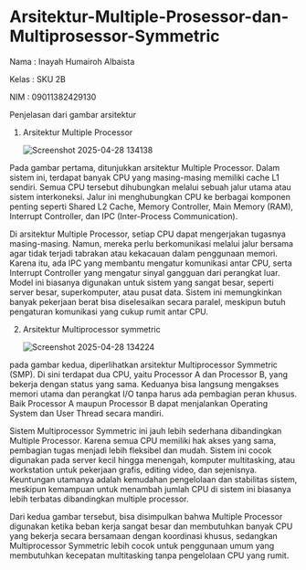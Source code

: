 # Arsitektur-Multiple-Prosessor-dan-Multiprosessor-Symmetric

Nama : Inayah Humairoh Albaista

Kelas : SKU 2B

NIM : 09011382429130

Penjelasan dari gambar arsitektur 

1. Arsitektur Multiple Processor

   ![Screenshot 2025-04-28 134138](https://github.com/user-attachments/assets/48eb1718-de5b-42eb-adac-3368dc31a375)


Pada gambar pertama, ditunjukkan arsitektur Multiple Processor. Dalam sistem ini, terdapat banyak CPU yang masing-masing memiliki cache L1 sendiri. Semua CPU tersebut dihubungkan melalui sebuah jalur utama atau sistem interkoneksi. Jalur ini menghubungkan CPU ke berbagai komponen penting seperti Shared L2 Cache, Memory Controller, Main Memory (RAM), Interrupt Controller, dan IPC (Inter-Process Communication).

Di arsitektur Multiple Processor, setiap CPU dapat mengerjakan tugasnya masing-masing. Namun, mereka perlu berkomunikasi melalui jalur bersama agar tidak terjadi tabrakan atau kekacauan dalam penggunaan memori. Karena itu, ada IPC yang membantu mengatur komunikasi antar CPU, serta Interrupt Controller yang mengatur sinyal gangguan dari perangkat luar. Model ini biasanya digunakan untuk sistem yang sangat besar, seperti server besar, superkomputer, atau pusat data. Sistem ini memungkinkan banyak pekerjaan berat bisa diselesaikan secara paralel, meskipun butuh pengaturan komunikasi yang cukup rumit antar CPU.

2. Arsitektur Multiprocessor symmetric

   ![Screenshot 2025-04-28 134224](https://github.com/user-attachments/assets/b9d1a476-fffe-4099-a71c-1eac8fda222f)


pada gambar kedua, diperlihatkan arsitektur Multiprocessor Symmetric (SMP). Di sini terdapat dua CPU, yaitu Processor A dan Processor B, yang bekerja dengan status yang sama. Keduanya bisa langsung mengakses memori utama dan perangkat I/O tanpa harus ada pembagian peran khusus. Baik Processor A maupun Processor B dapat menjalankan Operating System dan User Thread secara mandiri.

Sistem Multiprocessor Symmetric ini jauh lebih sederhana dibandingkan Multiple Processor. Karena semua CPU memiliki hak akses yang sama, pembagian tugas menjadi lebih fleksibel dan mudah. Sistem ini cocok digunakan pada server kecil hingga menengah, komputer multitasking, atau workstation untuk pekerjaan grafis, editing video, dan sejenisnya. Keuntungan utamanya adalah kemudahan pengelolaan dan stabilitas sistem, meskipun kemampuan untuk menambah jumlah CPU di sistem ini biasanya lebih terbatas dibandingkan multiple processor.


Dari kedua gambar tersebut, bisa disimpulkan bahwa Multiple Processor digunakan ketika beban kerja sangat besar dan membutuhkan banyak CPU yang bekerja secara bersamaan dengan koordinasi khusus, sedangkan Multiprocessor Symmetric lebih cocok untuk penggunaan umum yang membutuhkan kecepatan multitasking tanpa pengelolaan CPU yang rumit.

